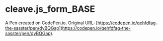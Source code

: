 # cleave.js_form_BASE

A Pen created on CodePen.io. Original URL: [https://codepen.io/qehfdfag-the-sasster/pen/dyBQGap](https://codepen.io/qehfdfag-the-sasster/pen/dyBQGap).

